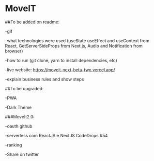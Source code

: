 # MoveIT

##To be added on readme:

-gif

-what technologies were used (useState useEffect and useContext from React, GetServerSideProps from Next.js, Audio and Notification from browser)

-how to run (git clone, yarn to install dependencies, etc)

-live website: https://moveit-next-beta-two.vercel.app/

-explain business rules and show steps

##To be upgraded:

-PWA

-Dark Theme

###MoveIt2.0:

-oauth github

-serverless com ReactJS e NextJS CodeDrops #54

-ranking

-Share on twitter